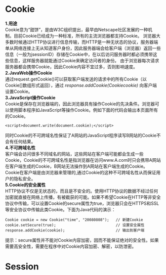 ﻿# Cookie

**1.用途**  
Cookie意为“甜饼”，是由W3C组织提出，最早由Netscape社区发展的一种机制。目前Cookie已经成为一种标准，所有的主流浏览器都支持Cookie。
浏览器大多数时候通过HTTP协议进行信息传输，而HTTP是一种无状态的协议，服务器端单从网络连接上无从知道客户身份，因此服务器端会给客户端（浏览器）返回一些信息（一般为jsessionID）存储在Cookie中，在以后访问服务器时都必须携带这些信息，这样服务器就能通过Cookie来确定访问者的身份。
由于浏览器每次请求服务器都会携带Cookie，因此Cookie内容不宜过多，否则影响速度。  
**2.JavaWeb操作Cookie**  
通过request.getCookie()可以获取客户端发送的请求中的所有Cookie（以Cookie[]数组形式返回），通过 *response.addCookie(Cookiecookie)* 向客户端设置Cookie。  
**3.JavaScript操作Cookie**  
Cookie是保存在浏览器端的，因此浏览器具有操作Cookie的先决条件。浏览器可以使用脚本程序如JavaScript等操作Cookie。例如下面的代码会输出本页面所有的Cookie。

    <script>document.write(document.cookie);</script>

同时Cookie的不可跨域名性保证了A网站的JavaScript程序读写B网站的Cookie不会有任何结果。  
**4.不可跨域名性**  
客户端会访问很多不同域名的网站，这些网站在客户端可能都会生成一些Cookie，Cookie的不可跨域名性是指浏览器在访问www.A.com时只会携带A网站在客户端生成的Cookie，B网站无法操作到A网站在客户端生成的Cookie。
Cookie在客户端是由浏览器来管理的,通过Cookie的这种不可跨域名性从而保证用户的隐私安全。  
**5.Cookie的安全属性**  
HTTP协议不仅是无状态的，而且是不安全的。使用HTTP协议的数据不经过任何加密就直接在网络上传播，有被截获的可能。如果不希望Cookie在HTTP等非安全协议中传输，可以设置Cookie的secure属性为true，浏览器只会在HTTPS和SSL等安全协议中传输此类Cookie。下面为Java代码的演示：

    Cookie cookie = new Cookie("time", "20080808");   // 新建Cookie
    cookie.setSecure(true);                           // 设置安全属性
    response.addCookie(cookie);                       // 输出到客户端

提示：secure属性并不能对Cookie内容加密，因而不能保证绝对的安全性。如果需要高安全性，需要在程序中对Cookie内容加密、解密，以防泄密。


# Session


